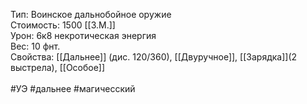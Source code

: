 Тип: Воинское дальнобойное оружие<br>
Стоимость: 1500 [[З.М.]]<br>
Урон: 6к8 некротическая энергия<br>
Вес: 10 фнт.<br>
Свойства: [[Дальнее]] (дис. 120/360), [[Двуручное]], [[Зарядка]](2 выстрела), [[Особое]]<br>
<br>
#УЭ #дальнее #магичесский